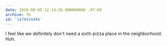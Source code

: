 ```yaml
---
date: 2016-08-05 12:14:58.000000000 -07:00
archive: fb
id: '1470424498'
---
```


I feel like we definitely don't need a sixth pizza place in the neighborhood. Huh.
